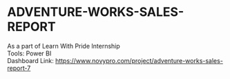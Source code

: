 # ADVENTURE-WORKS-SALES-REPORT


As a part of Learn With Pride Internship<br>
Tools: Power BI<br>
Dashboard Link: https://www.novypro.com/project/adventure-works-sales-report-7
